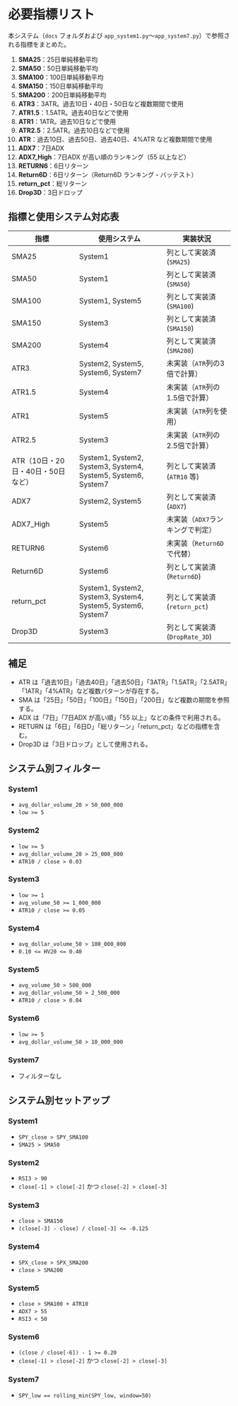 # 必要指標リスト

本システム（`docs` フォルダおよび `app_system1.py`〜`app_system7.py`）で参照される指標をまとめた。

1. **SMA25**：25日単純移動平均
2. **SMA50**：50日単純移動平均
3. **SMA100**：100日単純移動平均
4. **SMA150**：150日単純移動平均
5. **SMA200**：200日単純移動平均
6. **ATR3**：3ATR。過去10日・40日・50日など複数期間で使用
7. **ATR1.5**：1.5ATR。過去40日などで使用
8. **ATR1**：1ATR。過去10日などで使用
9. **ATR2.5**：2.5ATR。過去10日などで使用
10. **ATR**：過去10日、過去50日、過去40日、4%ATR など複数期間で使用
11. **ADX7**：7日ADX
12. **ADX7_High**：7日ADX が高い順のランキング（55 以上など）
13. **RETURN6**：6日リターン
14. **Return6D**：6日リターン（Return6D ランキング・バッテスト）
15. **return_pct**：総リターン
16. **Drop3D**：3日ドロップ

## 指標と使用システム対応表

| 指標 | 使用システム | 実装状況 |
| --- | --- | --- |
| SMA25 | System1 | 列として実装済 (`SMA25`) |
| SMA50 | System1 | 列として実装済 (`SMA50`) |
| SMA100 | System1, System5 | 列として実装済 (`SMA100`) |
| SMA150 | System3 | 列として実装済 (`SMA150`) |
| SMA200 | System4 | 列として実装済 (`SMA200`) |
| ATR3 | System2, System5, System6, System7 | 未実装（`ATR`列の3倍で計算） |
| ATR1.5 | System4 | 未実装（`ATR`列の1.5倍で計算） |
| ATR1 | System5 | 未実装（`ATR`列を使用） |
| ATR2.5 | System3 | 未実装（`ATR`列の2.5倍で計算） |
| ATR（10日・20日・40日・50日など） | System1, System2, System3, System4, System5, System6, System7 | 列として実装済 (`ATR10` 等) |
| ADX7 | System2, System5 | 列として実装済 (`ADX7`) |
| ADX7_High | System5 | 未実装（`ADX7`ランキングで判定） |
| RETURN6 | System6 | 未実装（`Return6D`で代替） |
| Return6D | System6 | 列として実装済 (`Return6D`) |
| return_pct | System1, System2, System3, System4, System5, System6, System7 | 列として実装済 (`return_pct`) |
| Drop3D | System3 | 列として実装済 (`DropRate_3D`) |

## 補足

- ATR は「過去10日」「過去40日」「過去50日」「3ATR」「1.5ATR」「2.5ATR」「1ATR」「4%ATR」など複数パターンが存在する。
- SMA は「25日」「50日」「100日」「150日」「200日」など複数の期間を参照する。
- ADX は「7日」「7日ADX が高い順」「55 以上」などの条件で利用される。
- RETURN は「6日」「6日D」「総リターン」「return_pct」などの指標を含む。
- Drop3D は「3日ドロップ」として使用される。

## システム別フィルター

### System1
- `avg_dollar_volume_20 > 50_000_000`
- `low >= 5`

### System2
- `low >= 5`
- `avg_dollar_volume_20 > 25_000_000`
- `ATR10 / close > 0.03`

### System3
- `low >= 1`
- `avg_volume_50 >= 1_000_000`
- `ATR10 / close >= 0.05`

### System4
- `avg_dollar_volume_50 > 100_000_000`
- `0.10 <= HV20 <= 0.40`

### System5
- `avg_volume_50 > 500_000`
- `avg_dollar_volume_50 > 2_500_000`
- `ATR10 / close > 0.04`

### System6
- `low >= 5`
- `avg_dollar_volume_50 > 10_000_000`

### System7
- フィルターなし

## システム別セットアップ

### System1
- `SPY_close > SPY_SMA100`
- `SMA25 > SMA50`

### System2
- `RSI3 > 90`
- `close[-1] > close[-2]` かつ `close[-2] > close[-3]`

### System3
- `close > SMA150`
- `(close[-3] - close) / close[-3] <= -0.125`

### System4
- `SPX_close > SPX_SMA200`
- `close > SMA200`

### System5
- `close > SMA100 + ATR10`
- `ADX7 > 55`
- `RSI3 < 50`

### System6
- `(close / close[-6]) - 1 >= 0.20`
- `close[-1] > close[-2]` かつ `close[-2] > close[-3]`

### System7
- `SPY_low == rolling_min(SPY_low, window=50)`
